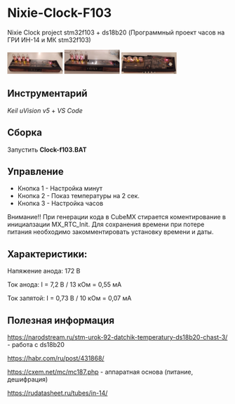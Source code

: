 # Nixie-Clock-F103
Nixie Clock project stm32f103 + ds18b20
(Программный проект часов на ГРИ ИН-14 и МК stm32f103)

<img src="https://github.com/sergey12malyshev/Nixie-Clock-F103//raw/master/pictures/1670937612205.jpg" width=25% height=25%> 
<img src="https://github.com/sergey12malyshev/Nixie-Clock-F103//raw/master/pictures/1670937612194.jpg" width=25% height=25%> 
<img src="https://github.com/sergey12malyshev/Nixie-Clock-F103//raw/master/pictures/1670937612155.jpg" width=25% height=25%> 

## Инструментарий
*Keil uVision v5* + *VS Code*

## Сборка
Запустить **Clock-f103.BAT**

## Управление
- Кнопка 1 - Настройка минут
- Кнопка 2 - Показ температуры на 2 сек.
- Кнопка 3 - Настройка часов

Внимание!! При генерации кода в CubeMX стирается коментирование в инициалзации  MX_RTC_Init. Для сохранения времени при потере питания необходимо закомментировать установку времени и даты.

## Характеристики:
Напяжение анода: 172 В

Ток анода: I = 7,2 В / 13 кОм = 0,55 мА

Ток запятой: I = 0,73 В / 10 кОм = 0,07 мА

## Полезная информация
https://narodstream.ru/stm-urok-92-datchik-temperatury-ds18b20-chast-3/ - работа с ds18b20

https://habr.com/ru/post/431868/

https://cxem.net/mc/mc187.php - аппаратная основа (питание, дешифрация)

https://rudatasheet.ru/tubes/in-14/
